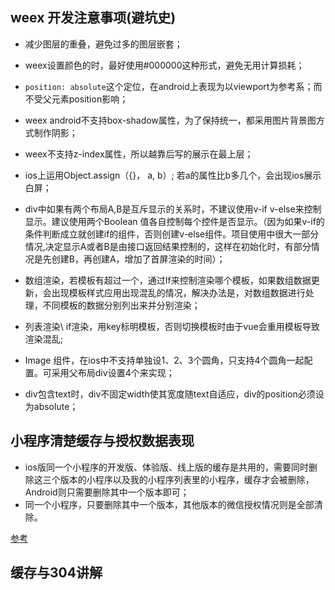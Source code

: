 ## weex 开发注意事项(避坑史)

+ 减少图层的重叠，避免过多的图层嵌套；
+ weex设置颜色的时，最好使用#000000这种形式，避免无用计算损耗；

+ ```position: absolute```这个定位，在android上表现为以viewport为参考系；而不受父元素position影响；
+ weex android不支持box-shadow属性，为了保持统一，都采用图片背景图方式制作阴影；
+ weex不支持z-index属性，所以越靠后写的展示在最上层；
+ ios上运用Object.assign（{}， a, b）; 若a的属性比b多几个，会出现ios展示白屏；
+ div中如果有两个布局A,B是互斥显示的关系时，不建议使用v-if v-else来控制显示。建议使用两个Boolean 值各自控制每个控件是否显示。（因为如果v-if的条件判断成立就创建if的组件，否则创建v-else组件。项目使用中很大一部分情况,决定显示A或者B是由接口返回结果控制的，这样在初始化时，有部分情况是先创建B，再创建A，增加了首屏渲染的时间）；
+ 数组渲染，若模板有超过一个，通过If来控制渲染哪个模板，如果数组数据更新，会出现模板样式应用出现混乱的情况，解决办法是，对数组数据进行处理，不同模板的数据分别列出来并分别渲染；
+ 列表渲染\ if渲染，用key标明模板，否则切换模板时由于vue会重用模板导致渲染混乱;
+ Image 组件，在ios中不支持单独设1、2、3个圆角，只支持4个圆角一起配置。可采用父布局div设置4个来实现；
+ div包含text时，div不固定width使其宽度随text自适应，div的position必须设为absolute；


## 小程序清楚缓存与授权数据表现
+ ios版同一个小程序的开发版、体验版、线上版的缓存是共用的，需要同时删除这三个版本的小程序以及我的小程序列表里的小程序，缓存才会被删除，Android则只需要删除其中一个版本即可；
+ 同一个小程序，只要删除其中一个版本，其他版本的微信授权情况则是全部清除。

[参考](https://developers.weixin.qq.com/community/develop/doc/0004c2199804081f3bb8ed3ff56000?highLine=%25E5%25B0%258F%25E7%25A8%258B%25E5%25BA%258F%25E7%25BC%2593%25E5%25AD%2598)

## 缓存与304讲解